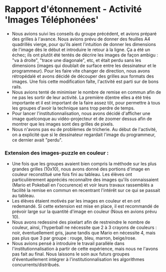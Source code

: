 # Rapport d'étonnement - Activité 'Images Téléphonées'

- Nous avions suivi les conseils du groupe précédent, et avions préparé des grilles à l'avance. Nous avions prévu de donner des feuilles A4 quadrillés vierge, pour qu'ils aient l'intuition de donner les dimensions de l'image dès le début et introduire le retour à la ligne. Ça a été un échec; ils ont plutôt été tentés de décrire les images de façon ambigu : "va à droite", "trace une diagonale", etc, et était perdu sans les dimensions (images qui doublait de surface entre les dessinateur et le programmeur). Pour les faire vite changer de direction, nous avons rétropédalé et avons décidé de découper des grilles aux formats des images. Une fois cette modification faîte, l'activité est parti sur de bons rails.
- Nous avions tenté de minimiser le nombre de remise en commun afin de ne pas les sortir de leur activité. La première d(entre elles a été très importante et il est important de la faire assez tôt, pour permettre à tous les groupes d'avoir la technique sans trop perdre de temps.
- Pour lancer l'institutionnalisation, nous avons décidé d'afficher une image quelconque au vidéo-projecteur et de zoomer dessus afin de montrer que les images sont des grilles de pixels.
- Nous n'avons pas eu de problèmes de tricherie. Au début de l'activité, on a explicité que si le dessinateur regardait l'image du programmeur, ce dernier avait "perdu".

### Extension des images-puzzle en couleur :

- Une fois que les groupes avaient bien compris la méthode sur les plus grandes grilles (10x10), nous avons donné des portions d'image en couleur reconstitué une fois fini au tableau. Les élèves ont particulièrement appréciés reconnaître des images qu'ils connaissaient (Mario et Pokeball en l'occurence) et voir leurs travaux rassemblés a facilité la remise en commun en recentrant l'intérêt sur ce qui se passait au tableau.
- Les élèves étaient motivés par les images en couleur et en ont redemandé. Si cette extension est mise en place, il est recommandé de prévoir large sur la quantité d'image en couleur (Nous en avions prévu 10).
- Nous avons redessiné des pixelart afin de restreindre le nombre de couleur, ainsi, l'hyperball ne nécessite que 2 à 3 crayons de couleurs : noir, éventuellement gris, jaune tandis que Mario en nécessite 4, mais pas plus que 3 par groupe : rouge, bleu, marron, beige/rose.
- Nous avions pensé à introduire le travail parallèle dans l'institutionnalisation à partir de cette expérience, mais nous ne l'avons pas fait au final. Nous laissons le soin aux futurs groupes d'éventuellement intégrer à l'institutionnalisation les algorithmes concurrents/distribués.
